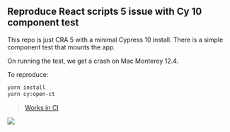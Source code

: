 ## Reproduce React scripts 5 issue with Cy 10 component test

This repo is just CRA 5 with a minimal Cypress 10 install. There is a simple component test that mounts the app.

On running the test, we get a crash on Mac Monterey 12.4.

To reproduce:

```bash
yarn install
yarn cy:open-ct
```

> [Works in CI](https://github.com/muratkeremozcan/cra5-cy10-test/runs/7319634870?check_suite_focus=true)

<img src="./cra5-cy10-ct-crash.gif">
